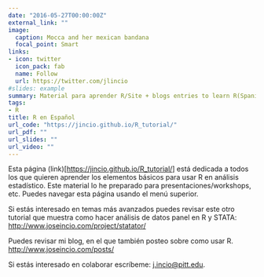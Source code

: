 ```yaml
---
date: "2016-05-27T00:00:00Z"
external_link: ""
image:
  caption: Mocca and her mexican bandana
  focal_point: Smart
links:
- icon: twitter
  icon_pack: fab
  name: Follow
  url: https://twitter.com/jlincio
#slides: example
summary: Material para aprender R/Site + blogs entries to learn R(Spanish)
tags:
- R
title: R en Español
url_code: "https://jincio.github.io/R_tutorial/"
url_pdf: ""
url_slides: ""
url_video: ""
---
```


Esta página (link)[https://jincio.github.io/R_tutorial/] está dedicada a todos los que quieren aprender los elementos básicos para usar R en análisis estadístico. Este material lo he preparado para presentaciones/workshops, etc. Puedes navegar esta página usando el menú superior.

Si estás interesado en temas más avanzados puedes revisar este otro tutorial que muestra como hacer análisis de datos panel en R y STATA: http://www.joseincio.com/project/statator/

Puedes revisar mi blog, en el que también posteo sobre como usar R. http://www.joseincio.com/posts/

Si estás interesado en colaborar escríbeme: j.incio@pitt.edu.
